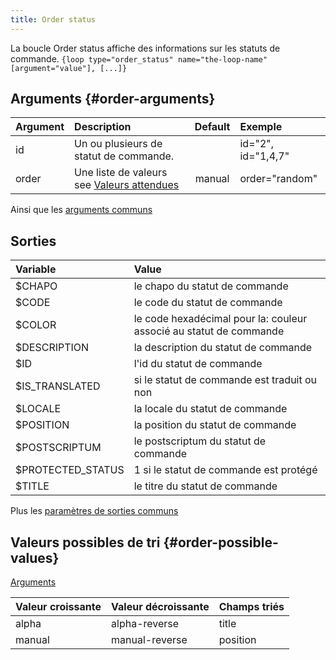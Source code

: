 ```yaml
---
title: Order status
---
```


La boucle Order status affiche des informations sur les statuts de commande.
`{loop type="order_status" name="the-loop-name" [argument="value"], [...]}`

## Arguments {#order-arguments}

| Argument | Description                                                          | Default | Exemple            |
|----------|:---------------------------------------------------------------------|:-------:|:-------------------|
| id       | Un ou plusieurs de statut de commande.                               |         | id="2", id="1,4,7" |
| order    | Une liste de valeurs see [Valeurs attendues](#order-possible-values) | manual  | order="random"     |

Ainsi que les [arguments communs](./global_arguments)

## Sorties

| Variable          | Value                                                              |
|:------------------|:-------------------------------------------------------------------|
| $CHAPO            | le chapo du statut de commande                                     |
| $CODE             | le code du statut de commande                                      |
| $COLOR            | le code hexadécimal pour la: couleur associé au statut de commande |
| $DESCRIPTION      | la description du statut de commande                               |
| $ID               | l'id du statut de commande                                         |
| $IS_TRANSLATED    | si le statut de commande est traduit ou non                        |
| $LOCALE           | la locale du statut de commande                                    |
| $POSITION         | la position du statut de commande                                  |
| $POSTSCRIPTUM     | le postscriptum du statut de commande                              |
| $PROTECTED_STATUS | 1 si le statut de commande est protégé                             |
| $TITLE            | le titre du statut de commande                                     |

Plus les [paramètres de sorties communs](./global_outputs)

## Valeurs possibles de tri {#order-possible-values}
[Arguments](#order-arguments)

| Valeur croissante | Valeur décroissante | Champs triés |
|-------------------|---------------------|:-------------|
| alpha             | alpha-reverse       | title        |
| manual            | manual-reverse      | position     |